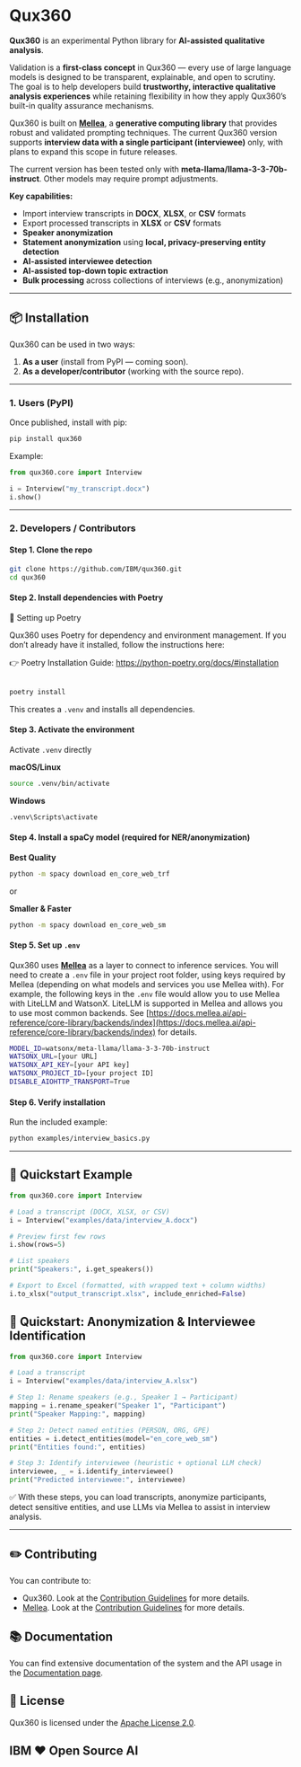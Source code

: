 # Qux360  

**Qux360** is an experimental Python library for **AI-assisted qualitative analysis**.  

Validation is a **first-class concept** in Qux360 — every use of large language models is designed to be transparent, explainable, and open to scrutiny. The goal is to help developers build **trustworthy, interactive qualitative analysis experiences** while retaining flexibility in how they apply Qux360’s built-in quality assurance mechanisms.  

Qux360 is built on **[Mellea](https://mellea.ai/)**, a **generative computing library** that provides robust and validated prompting techniques. The current Qux360 version supports **interview data with a single participant (interviewee)** only, with plans to expand this scope in future releases. 

The current version has been tested only with **meta-llama/llama-3-3-70b-instruct**. Other models may require prompt adjustments.

**Key capabilities:**  
- Import interview transcripts in **DOCX**, **XLSX**, or **CSV** formats  
- Export processed transcripts in **XLSX** or **CSV** formats  
- **Speaker anonymization**  
- **Statement anonymization** using **local, privacy-preserving entity detection**  
- **AI-assisted interviewee detection**  
- **AI-assisted top-down topic extraction**  
- **Bulk processing** across collections of interviews (e.g., anonymization)

---

## 📦 Installation  

Qux360 can be used in two ways:  
1. **As a user** (install from PyPI — coming soon).  
2. **As a developer/contributor** (working with the source repo).  

---

### 1. Users (PyPI)

Once published, install with pip:  

```bash
pip install qux360
```

Example:  

```python
from qux360.core import Interview

i = Interview("my_transcript.docx")
i.show()
```

---

### 2. Developers / Contributors  

#### Step 1. Clone the repo

```bash
git clone https://github.com/IBM/qux360.git
cd qux360
```

#### Step 2. Install dependencies with Poetry

🔧 Setting up Poetry

Qux360 uses Poetry for dependency and environment management. If you don’t already have it installed, follow the instructions here:


👉 Poetry Installation Guide: https://python-poetry.org/docs/#installation 
<br>
<br>

```bash
poetry install
```

This creates a `.venv` and installs all dependencies.

#### Step 3. Activate the environment

Activate `.venv` directly  

**macOS/Linux**
```bash
source .venv/bin/activate     
```

**Windows**
```bash
.venv\Scripts\activate        
```


#### Step 4. Install a spaCy model (**required for NER/anonymization**)

**Best Quality**
```bash
python -m spacy download en_core_web_trf   
```
or

**Smaller & Faster**
```bash
python -m spacy download en_core_web_sm
```

#### Step 5. Set up `.env`

Qux360 uses **[Mellea](https://mellea.ai/)** as a layer to connect to inference services. You will need to create a `.env` file in your project root folder, using keys required by Mellea (depending on what models and services you use Mellea with). For example, the following keys in the `.env` file would allow you to use Mellea with LiteLLM and WatsonX. LiteLLM is supported in Mellea and allows you to use most common backends. See [https://docs.mellea.ai/api-reference/core-library/backends/index](https://docs.mellea.ai/api-reference/core-library/backends/index) for details.

```bash
MODEL_ID=watsonx/meta-llama/llama-3-3-70b-instruct
WATSONX_URL=[your URL]
WATSONX_API_KEY=[your API key]
WATSONX_PROJECT_ID=[your project ID]
DISABLE_AIOHTTP_TRANSPORT=True
```


#### Step 6. Verify installation

Run the included example:

```bash
python examples/interview_basics.py
```

---

## 🚀 Quickstart Example

```python
from qux360.core import Interview

# Load a transcript (DOCX, XLSX, or CSV)
i = Interview("examples/data/interview_A.docx")

# Preview first few rows
i.show(rows=5)

# List speakers
print("Speakers:", i.get_speakers())

# Export to Excel (formatted, with wrapped text + column widths)
i.to_xlsx("output_transcript.xlsx", include_enriched=False)
```


## 🤖 Quickstart: Anonymization & Interviewee Identification

```python
from qux360.core import Interview

# Load a transcript
i = Interview("examples/data/interview_A.xlsx")

# Step 1: Rename speakers (e.g., Speaker 1 → Participant)
mapping = i.rename_speaker("Speaker 1", "Participant")
print("Speaker Mapping:", mapping)

# Step 2: Detect named entities (PERSON, ORG, GPE)
entities = i.detect_entities(model="en_core_web_sm")
print("Entities found:", entities)

# Step 3: Identify interviewee (heuristic + optional LLM check)
interviewee, _ = i.identify_interviewee()
print("Predicted interviewee:", interviewee)
```


✅ With these steps, you can load transcripts, anonymize participants, detect sensitive entities, and use LLMs via Mellea to assist in interview analysis.  

--- 

## ✏️ Contributing

You can contribute to:
* Qux360. Look at the [Contribution Guidelines](https://github.com/IBM/qux360/blob/main/CONTRIBUTING.md) for more details.
* [Mellea](https://mellea.ai/). Look at the [Contribution Guidelines](https://github.com/generative-computing/mellea/blob/main/docs/tutorial.md#appendix-contributing-to-mellea) for more details.

## 📚 Documentation

You can find extensive documentation of the system and the API usage in the [Documentation page](https://github.com/IBM/qux360/wiki).


## 📜 License  

Qux360 is licensed under the [Apache License 2.0](https://www.apache.org/licenses/LICENSE-2.0).  


## IBM ❤️ Open Source AI